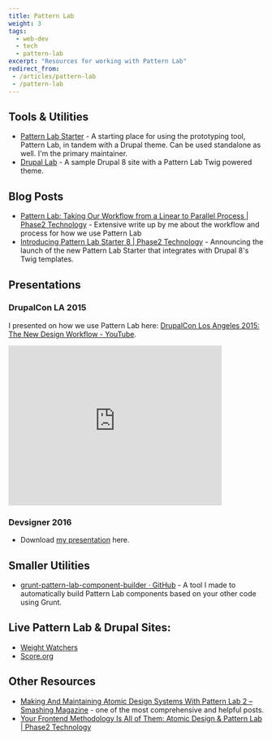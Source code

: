 ```yaml
---
title: Pattern Lab
weight: 3
tags:
  - web-dev
  - tech
  - pattern-lab
excerpt: "Resources for working with Pattern Lab"
redirect_from:
 - /articles/pattern-lab
 - /pattern-lab
---
```


## Tools & Utilities

- [Pattern Lab Starter](https://github.com/phase2/pattern-lab-starter) - A starting place for using the prototyping tool, Pattern Lab, in tandem with a Drupal theme. Can be used standalone as well. I'm the primary maintainer.
- [Drupal Lab](https://github.com/phase2/drupal-lab) - A sample Drupal 8 site with a Pattern Lab Twig powered theme.

## Blog Posts

- [Pattern Lab: Taking Our Workflow from a Linear to Parallel Process | Phase2 Technology](https://www.phase2technology.com/blog/pattern-lab-taking-our-workflow-from-a-linear-to-parallel-process/) - Extensive write up by me about the workflow and process for how we use Pattern Lab
- [Introducing Pattern Lab Starter 8 | Phase2 Technology](https://www.phase2technology.com/blog/introducing-pattern-lab-starter-8/) - Announcing the launch of the new Pattern Lab Starter that integrates with Drupal 8's Twig templates.

## Presentations

### DrupalCon LA 2015

I presented on how we use Pattern Lab here: [DrupalCon Los Angeles 2015: The New Design Workflow - YouTube](https://youtube.com/watch?v=PdfxJO81cdA).

<iframe width="420" height="315" src="https://www.youtube.com/embed/PdfxJO81cdA" frameborder="0" allowfullscreen></iframe>

### Devsigner 2016

- Download [my presentation](integrating-pattern-lab-into-drupal-workshop.pdf) here.

## Smaller Utilities

- [grunt-pattern-lab-component-builder · GitHub](https://github.com/EvanLovely/grunt-pattern-lab-component-builder) - A tool I made to automatically build Pattern Lab components based on your other code using Grunt.

## Live Pattern Lab & Drupal Sites:

- [Weight Watchers](https://www.weightwatchers.com/sites/all/themes/custom/wwvs_bts/pattern-lab/public/)
- [Score.org](https://www.score.org/sites/all/themes/custom/score/dest/pattern-lab/)


## Other Resources

- [Making And Maintaining Atomic Design Systems With Pattern Lab 2 – Smashing Magazine](https://www.smashingmagazine.com/2016/07/building-maintaining-atomic-design-systems-pattern-lab/) - one of the most comprehensive and helpful posts.
- [Your Frontend Methodology Is All of Them: Atomic Design & Pattern Lab | Phase2 Technology](https://www.phase2technology.com/your-frontend-methodology-is-all-of-them-atomic-design-patternlab/)
